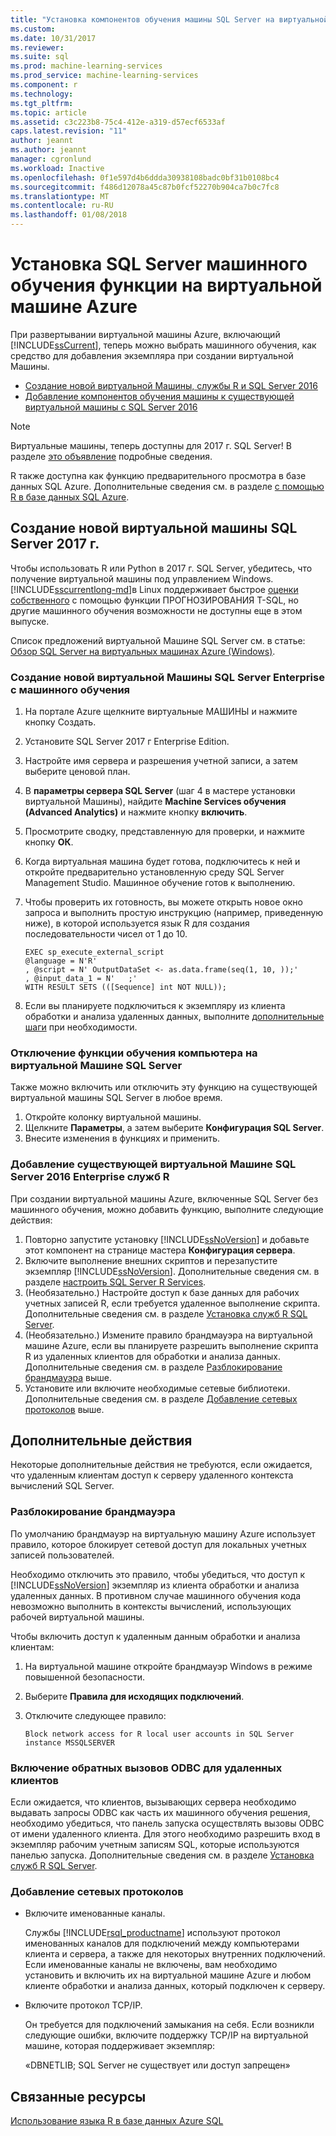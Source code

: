 ```yaml
---
title: "Установка компонентов обучения машины SQL Server на виртуальной машине Azure | Документы Microsoft"
ms.custom: 
ms.date: 10/31/2017
ms.reviewer: 
ms.suite: sql
ms.prod: machine-learning-services
ms.prod_service: machine-learning-services
ms.component: r
ms.technology: 
ms.tgt_pltfrm: 
ms.topic: article
ms.assetid: c3c223b8-75c4-412e-a319-d57ecf6533af
caps.latest.revision: "11"
author: jeannt
ms.author: jeannt
manager: cgronlund
ms.workload: Inactive
ms.openlocfilehash: 0f1e597d4b6ddda30938108badc0bf31b0108bc4
ms.sourcegitcommit: f486d12078a45c87b0fcf52270b904ca7b0c7fc8
ms.translationtype: MT
ms.contentlocale: ru-RU
ms.lasthandoff: 01/08/2018
---
```

# <a name="installing-sql-server-machine-learning-features-on-an-azure-virtual-machine"></a>Установка SQL Server машинного обучения функции на виртуальной машине Azure
 
При развертывании виртуальной машины Azure, включающий [!INCLUDE[ssCurrent](../../includes/sscurrent-md.md)], теперь можно выбрать машинного обучения, как средство для добавления экземпляра при создании виртуальной Машины.

+ [Создание новой виртуальной Машины, службы R и SQL Server 2016](#new)
+ [Добавление компонентов обучения машины к существующей виртуальной машины с SQL Server 2016](#existing)

> [!NOTE]
> Виртуальные машины, теперь доступны для 2017 г. SQL Server! В разделе [это объявление](https://azure.microsoft.com/blog/announcing-new-azure-vm-images-sql-server-2017-on-linux-and-windows/) подробные сведения.
> 
> R также доступна как функцию предварительного просмотра в базе данных SQL Azure. Дополнительные сведения см. в разделе [с помощью R в базе данных SQL Azure](../r/using-r-in-azure-sql-database.md).

## <a name="create-a-new-sql-server-2017-virtual-machine"></a>Создание новой виртуальной машины SQL Server 2017 г.

Чтобы использовать R или Python в 2017 г. SQL Server, убедитесь, что получение виртуальной машины под управлением Windows. [!INCLUDE[sscurrentlong-md](../../includes/sscurrentlong-md.md)]в Linux поддерживает быстрое [оценки собственного](../sql-native-scoring.md) с помощью функции ПРОГНОЗИРОВАНИЯ T-SQL, но другие машинного обучения возможности не доступны еще в этом выпуске.

Список предложений виртуальной Машине SQL Server см. в статье: [Обзор SQL Server на виртуальных машинах Azure (Windows)](https://docs.microsoft.com/azure/virtual-machines/windows/sql/virtual-machines-windows-sql-server-iaas-overview).

### <a name="new"></a>Создание новой виртуальной Машины SQL Server Enterprise с машинного обучения

1. На портале Azure щелкните виртуальные МАШИНЫ и нажмите кнопку Создать.
2. Установите SQL Server 2017 г Enterprise Edition.
3. Настройте имя сервера и разрешения учетной записи, а затем выберите ценовой план.
4. В **параметры сервера SQL Server** (шаг 4 в мастере установки виртуальной Машины), найдите **Machine Services обучения (Advanced Analytics)** и нажмите кнопку **включить**.
5. Просмотрите сводку, представленную для проверки, и нажмите кнопку **ОК**.
6. Когда виртуальная машина будет готова, подключитесь к ней и откройте предварительно установленную среду SQL Server Management Studio. Машинное обучение готов к выполнению.
7. Чтобы проверить их готовность, вы можете открыть новое окно запроса и выполнить простую инструкцию (например, приведенную ниже), в которой используется язык R для создания последовательности чисел от 1 до 10.

    ```
    EXEC sp_execute_external_script
    @language = N'R'
    , @script = N' OutputDataSet <- as.data.frame(seq(1, 10, ));'
    , @input_data_1 = N'   ;'
    WITH RESULT SETS (([Sequence] int NOT NULL));
    ```

6. Если вы планируете подключиться к экземпляру из клиента обработки и анализа удаленных данных, выполните [дополнительные шаги](#additional-steps) при необходимости.

### <a name="disable-machine-learning-features-on-a-sql-server-vm"></a>Отключение функции обучения компьютера на виртуальной Машине SQL Server

Также можно включить или отключить эту функцию на существующей виртуальной машины SQL Server в любое время.

1. Откройте колонку виртуальной машины.
2. Щелкните **Параметры**, а затем выберите **Конфигурация SQL Server**.
3. Внесите изменения в функциях и применить.

### <a name="existing"></a>Добавление существующей виртуальной Машине SQL Server 2016 Enterprise служб R

При создании виртуальной машины Azure, включенные SQL Server без машинного обучения, можно добавить функцию, выполните следующие действия:

1. Повторно запустите установку [!INCLUDE[ssNoVersion](../../includes/ssnoversion-md.md)] и добавьте этот компонент на странице мастера **Конфигурация сервера**.
2. Включите выполнение внешних скриптов и перезапустите экземпляр [!INCLUDE[ssNoVersion](../../includes/ssnoversion-md.md)]. Дополнительные сведения см. в разделе [настроить SQL Server R Services](../../advanced-analytics/r/set-up-sql-server-r-services-in-database.md).
3. (Необязательно.) Настройте доступ к базе данных для рабочих учетных записей R, если требуется удаленное выполнение скрипта.
   Дополнительные сведения см. в разделе [Установка служб R SQL Server](../../advanced-analytics/r/set-up-sql-server-r-services-in-database.md).
3. (Необязательно.) Измените правило брандмауэра на виртуальной машине Azure, если вы планируете разрешить выполнение скрипта R из удаленных клиентов для обработки и анализа данных. Дополнительные сведения см. в разделе [Разблокирование брандмауэра](#firewall) выше.
4. Установите или включите необходимые сетевые библиотеки. Дополнительные сведения см. в разделе [Добавление сетевых протоколов](#network) выше.

## <a name="additional-steps"></a>Дополнительные действия

Некоторые дополнительные действия не требуются, если ожидается, что удаленным клиентам доступ к серверу удаленного контекста вычислений SQL Server.

### <a name="firewall"></a>Разблокирование брандмауэра

По умолчанию брандмауэр на виртуальную машину Azure использует правило, которое блокирует сетевой доступ для локальных учетных записей пользователей.

Необходимо отключить это правило, чтобы убедиться, что доступ к [!INCLUDE[ssNoVersion](../../includes/ssnoversion-md.md)] экземпляр из клиента обработки и анализа удаленных данных.  В противном случае машинного обучения кода невозможно выполнить в контексты вычислений, использующих рабочей виртуальной машины.

Чтобы включить доступ к удаленным данным обработки и анализа клиентам:

1. На виртуальной машине откройте брандмауэр Windows в режиме повышенной безопасности.
2. Выберите **Правила для исходящих подключений**.
3. Отключите следующее правило:
  
     `Block network access for R local user accounts in SQL Server instance MSSQLSERVER`
  
### <a name="enable-odbc-callbacks-for-remote-clients"></a>Включение обратных вызовов ODBC для удаленных клиентов

Если ожидается, что клиентов, вызывающих сервера необходимо выдавать запросы ODBC как часть их машинного обучения решения, необходимо убедиться, что панель запуска осуществлять вызовы ODBC от имени удаленного клиента. Для этого необходимо разрешить вход в экземпляр рабочим учетным записям SQL, которые используются панелью запуска.
Дополнительные сведения см. в разделе [Установка служб R SQL Server](../../advanced-analytics/r/set-up-sql-server-r-services-in-database.md).

### <a name="network"></a>Добавление сетевых протоколов

+ Включите именованные каналы.
  
  Службы [!INCLUDE[rsql_productname](../../includes/rsql-productname-md.md)] используют протокол именованных каналов для подключений между компьютерами клиента и сервера, а также для некоторых внутренних подключений. Если именованные каналы не включены, вам необходимо установить и включить их на виртуальной машине Azure и любом клиенте обработки и анализа данных, который подключен к серверу.
  
+ Включите протокол TCP/IP.

  Он требуется для подключений замыкания на себя. Если возникли следующие ошибки, включите поддержку TCP/IP на виртуальной машине, которая поддерживает экземпляр:

  «DBNETLIB; SQL Server не существует или доступ запрещен»

## <a name="related-resources"></a>Связанные ресурсы

[Использование языка R в базе данных Azure SQL](../r/using-r-in-azure-sql-database.md)